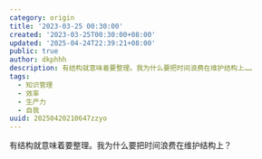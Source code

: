```yaml
---
category: origin
title: '2023-03-25 00:30:00'
created: '2023-03-25T00:30:00+08:00'
updated: '2025-04-24T22:39:21+08:00'
public: true
author: dkphhh
description: 有结构就意味着要整理。我为什么要把时间浪费在维护结构上……
tags:
  - 知识管理
  - 效率
  - 生产力
  - 自我
uuid: 20250420210647zzyo
---
```


有结构就意味着要整理。我为什么要把时间浪费在维护结构上？

